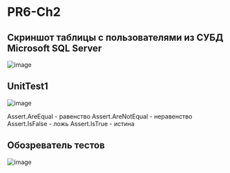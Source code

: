 # PR6-Ch2
## Скриншот таблицы с пользователями из СУБД Microsoft SQL Server

![image](https://github.com/user-attachments/assets/016b5953-95de-42bd-b15e-7418f75cff5a)

## UnitTest1

![image](https://github.com/user-attachments/assets/fc3b94c0-6650-44d0-93fa-fe500501f5e2)


Assert.AreEqual - равенство 
Assert.AreNotEqual - неравенство
Assert.IsFalse - ложь 
Assert.IsTrue - истина

## Обозреватель тестов 

![image](https://github.com/user-attachments/assets/da6e9579-94c6-408b-b79d-4dcceea7792c)




